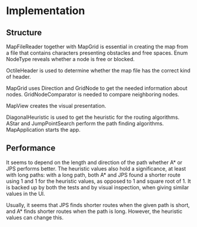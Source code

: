 # Implementation

## Structure

MapFileReader together with MapGrid is essential in creating the map from a file that contains characters presenting obstacles and free spaces.
Enum NodeType reveals whether a node is free or blocked.

OctileHeader is used to determine whether the map file has the correct kind of header.


MapGrid uses Direction and GridNode to get the needed information about nodes. GridNodeComparator is needed to compare
neighboring nodes.


MapView creates the visual presentation.


DiagonalHeuristic is used to get the heuristic for the routing algorithms.
AStar and JumpPointSearch perform the path finding algorithms.
MapApplication starts the app.


## Performance

It seems to depend on the length and direction of the path whether A* or JPS performs better.
The heuristic values also hold a significance, at least with long paths: with a long path,
both A* and JPS found a shorter route using 1 and 1 for the heuristic values, as opposed to
1 and square root of 1. It is backed up by both the tests and by visual inspection, when giving
similar values in the UI.

Usually, it seems that JPS finds shorter routes when the given path is short, and A* finds shorter
routes when the path is long. However, the heuristic values can change this.